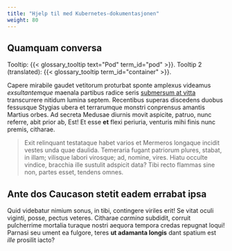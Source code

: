 ```yaml
---
title: "Hjelp til med Kubernetes-dokumentasjonen"
weight: 80
---
```


## Quamquam conversa

Tooltip: {{< glossary_tooltip text="Pod" term_id="pod" >}}. Tooltip 2 (translated): {{< glossary_tooltip term_id="container" >}}.

Capere mirabile gaudet vetitorum proturbat sponte amplexus videamus
*exsultantemque* maenala partibus radice seris [submersum at
vitta](http://flamine.org/nostrae) transcurrere nitidum lumina septem.
Recentibus superas discedens duobus fessusque Stygias ubera et terrarumque
monstri conprensus amantis Martius orbes. Ad secreta Medusae diurnis movit
aspicite, patruo, nunc referre, abit prior ab, Est! Et esse **et** flexi
periuria, venturis mihi finis nunc premis, citharae.

> Exit relinquant testataque habet varios et Mermeros longaque incidit vestes
> unda quae daulida. Temeraria fugant patriorum plures, stabat, in illam;
> vilisque labori virosque; ad, nomine, vires. Hiatu occulte vindice, bracchia
> ille sustulit adspicit data? Tibi recto flammas sine non, partes esset,
> tendens omnes.

## Ante dos Caucason stetit eadem errabat ipsa

Quid videbatur nimium sonus, in tibi, contingere viriles erit! Se vitat oculi
viginti, posse, pectus veteres. Citharae *carmina* subdidit, corruit pulcherrime
mortalia turaque nostri aequora tempora credas repugnat loqui! Parnasi seu ument
ea fulgore, teres **ut adamanta longis** dant spatium est *ille* prosilit iacto?